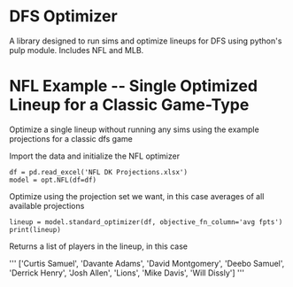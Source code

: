 # DFS Optimizer

A library designed to run sims and optimize lineups for DFS using python's pulp module. Includes NFL and MLB.

# NFL Example -- Single Optimized Lineup for a Classic Game-Type
Optimize a single lineup without running any sims using the example projections for a classic dfs game

Import the data and initialize the NFL optimizer

```
df = pd.read_excel('NFL DK Projections.xlsx')
model = opt.NFL(df=df)
```

Optimize using the projection set we want, in this case averages of all available projections

```
lineup = model.standard_optimizer(df, objective_fn_column='avg fpts')
print(lineup)
```

Returns a list of players in the lineup, in this case 

'''
['Curtis Samuel', 'Davante Adams', 'David Montgomery', 'Deebo Samuel', 'Derrick Henry', 'Josh Allen', 'Lions', 'Mike Davis', 'Will Dissly']
'''
